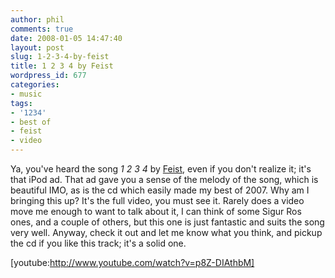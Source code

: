 ```yaml
---
author: phil
comments: true
date: 2008-01-05 14:47:40
layout: post
slug: 1-2-3-4-by-feist
title: 1 2 3 4 by Feist
wordpress_id: 677
categories:
- music
tags:
- '1234'
- best of
- feist
- video
---
```


Ya, you've heard the song _1 2 3 4_ by [Feist](http://www.listentofeist.com/), even if you don't realize it; it's that iPod ad.  That ad gave you a sense of the melody of the song, which is beautiful IMO, as is the cd which easily made my best of 2007.  Why am I bringing this up?  It's the full video, you must see it.  Rarely does a video move me enough to want to talk about it, I can think of some Sigur Ros ones, and a couple of others, but this one is just fantastic and suits the song very well.  Anyway, check it out and let me know what you think, and pickup the cd if you like this track; it's a solid one.


[youtube:http://www.youtube.com/watch?v=p8Z-DIAthbM]
